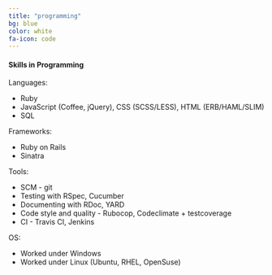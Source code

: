 ```yaml
---
title: "programming"
bg: blue
color: white
fa-icon: code
---
```


#### Skills in Programming

Languages:

* Ruby
* JavaScript (Coffee, jQuery), CSS (SCSS/LESS), HTML (ERB/HAML/SLIM)
* SQL

Frameworks:

* Ruby on Rails
* Sinatra

Tools:

* SCM - git
* Testing with RSpec, Cucumber
* Documenting with RDoc, YARD
* Code style and quality - Rubocop, Codeclimate + testcoverage
* CI - Travis CI, Jenkins

OS:

* Worked under Windows
* Worked under Linux (Ubuntu, RHEL, OpenSuse)
